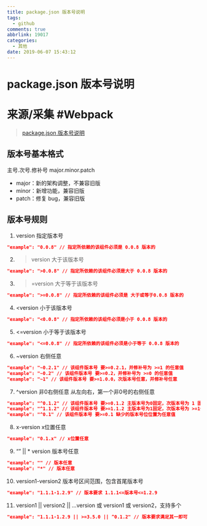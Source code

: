 ```yaml
---
title: package.json 版本号说明
tags:
  - github
comments: true
abbrlink: 19017
categories:
  - 其他
date: 2019-06-07 15:43:12
---
```




# package.json 版本号说明

# 来源/采集 #Webpack

> [package.json 版本号说明](https://blog.csdn.net/fengyjch/article/details/81028524)  

## 版本号基本格式

主号.次号.修补号
major.minor.patch

- major：新的架构调整，不兼容旧版
- minor：新增功能，兼容旧版
- patch：修复 bug，兼容旧版

## 版本号规则

1. version 指定版本号

```json
"example": "0.0.8" // 指定所依赖的该组件必须是 0.0.8 版本的
```

2. > version 大于该版本号

```json
"example": ">0.0.8" // 指定所依赖的该组件必须是大于 0.0.8 版本的
```

3. > =version 大于等于该版本号

```json
"example": ">=0.0.8" // 指定所依赖的该组件必须是 大于或等于0.0.8 版本的
```

4. <version 小于该版本号

```json
"example": "<0.0.8" // 指定所依赖的该组件必须是小于 0.0.8 版本的
```

5. <=version 小于等于该版本号

```json
"example": "<=0.0.8" // 指定所依赖的该组件必须是小于等于 0.0.8 版本的
```

6. ~version 右侧任意

```json
"example": "~0.2.1" // 该组件版本号 要>=0.2.1，并修补号为 >=1 的任意值
"example": "~0.2" // 该组件版本号 要>=0.2，并修补号为 >=0 的任意值
"example": "~1" // 该组件版本号 要>=1.0.0，次版本号任意，并修补号任意
```

7. ^version 非0右侧任意
   从左向右，第一个非0号的右侧任意

```json
"example": "^0.1.2" // 该组件版本号 要>=0.1.2 主版本号为0固定，次版本号为 1 固定，并修补号 >=2 任意值
"example": "^1.1.2" // 该组件版本号 要>=1.1.2 主版本号为1固定，次版本号为 >=1任意值，并修补号为任意值，但次版本号为1时，修补号要>=2，即要满足总版本号>=1.1.2
"example": "^0.1" // 该组件版本号 要>=0.1 缺少的版本号位位置为任意值
```

8. x-version x位置任意

```json
"example": "0.1.x" // x位置任意
```

9. “” || * version 版本号任意

```json
"example": "" // 版本任意
"example": "*" // 版本任意
```

10. version1-version2 版本号区间范围，包含首尾版本号

```json
"example": "1.1.1-1.2.9" // 版本要求 1.1.1<=版本号<=1.2.9
```

11. version1 || version2 || ...version 或 version1 或 version2，支持多个

```json
"example": "1.1.1-1.2.9 || >=3.5.0 || ^0.1.2" // 版本要求满足其一即可
```
